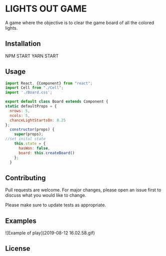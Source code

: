 # LIGHTS OUT GAME

A game where the objective is to clear the game board of all the colored lights.

## Installation

NPM START
YARN START

## Usage

```javascript
import React, {Component} from "react";
import Cell from "./Cell";
import './Board.css';

export default class Board extends Component {
static defaultProps = {
  nrows: 5,
  ncols: 5,
  chanceLightStartsOn: 0.25
};
  constructor(props) {
    super(props);
//set inital state
    this.state = {
      hasWon: false,
      board: this.createBoard()
    };
  }
```

## Contributing
Pull requests are welcome. For major changes, please open an issue first to discuss what you would like to change.

Please make sure to update tests as appropriate.

## Examples

![Example of play](2019-08-12 16.02.58.gif)

## License

